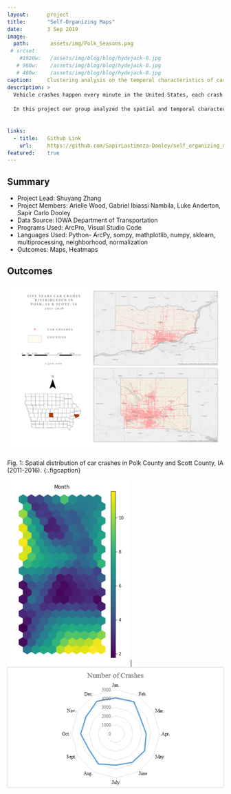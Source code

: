 ```yaml
---
layout:      project
title:       "Self-Organizing Maps"
date:        3 Sep 2019
image:
  path:       assets/img/Polk_Seasons.png
 # srcset:
    #1920w:   /assets/img/blog/blog/hydejack-8.jpg
   # 960w:    /assets/img/blog/blog/hydejack-8.jpg
   # 480w:    /assets/img/blog/blog/hydejack-8.jpg
caption:     Clustering analysis on the temporal characteristics of car crashes.
description: >
  Vehicle crashes happen every minute in the United States, each crash having its own time and specific attributes such as road conditions and weather. The goal of this project is to find meaningful spatial and temporal patterns from the large datasets provided by state DOT’s. Using a self-organizing map, data can be clustered into meaningful clusters based on time of year, month, or day in a way that is easy to read. This allows for a more in-depth analysis. Data can then be joined to point data in ArcMap to show how patterns relate spatially within certain attributes like road conditions, number of injuries or weather conditions. The significance of this is that it allows temporal data to be joined to spatial data. This allows for multifaceted in-depth analysis. 

  In this project our group analyzed the spatial and temporal characteristicts of vehichle cr
  

links:
  - title:   Github Link
    url:     https://github.com/SapirLastimoza-Dooley/self_organizing_maps
featured:    true
---
```



## Summary
- Project Lead: Shuyang Zhang
- Project Members: Arielle Wood, Gabriel Ibiassi Nambila, Luke Anderton, Sapir Carlo Dooley
- Data Source: IOWA Department of Transportation
- Programs Used: ArcPro, Visual Studio Code
- Languages Used: Python- ArcPy, sompy, mathplotlib, numpy, sklearn, multiprocessing, neighborhood, normalization
- Outcomes: Maps, Heatmaps

## Outcomes
![Crash Distribution](https://raw.githubusercontent.com/SapirLastimoza-Dooley/self_organizing_maps/main/figures/crash_distribution.png)

Fig. 1: Spatial distribution of car crashes in Polk County and Scott County, IA (2011-2016).
{:.figcaption}

![Monthly Heatmap](https://raw.githubusercontent.com/SapirLastimoza-Dooley/self_organizing_maps/main/figures/year_heatmap.png) | ![Monthly Distribution](https://raw.githubusercontent.com/SapirLastimoza-Dooley/self_organizing_maps/main/figures/monthly_distribution.png)

